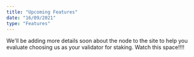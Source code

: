 ```yaml
---
title: "Upcoming Features"
date: "16/09/2021"
type: "Features"
---
```

We'll be adding more details soon about the node to the site to help you evaluate choosing us as your validator for staking. Watch this space!!!!

